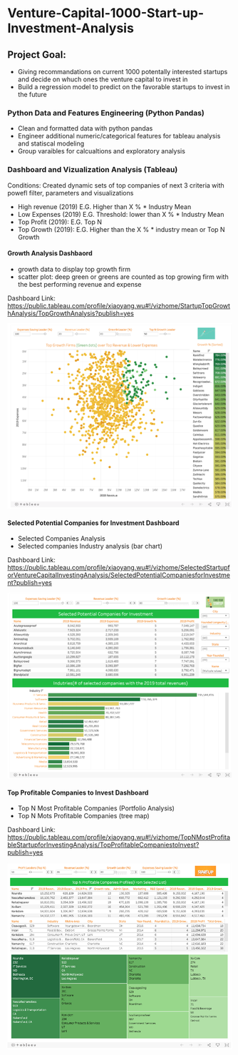 # Venture-Capital-1000-Start-up-Investment-Analysis

## Project Goal:

- Giving recommandations on current 1000 potentally interested startups and decide on whuch ones the venture capital to invest in
- Build a regression model to predict on the favorable startups to invest in the future


### Python Data and Features Engineering (Python Pandas)

- Clean and formatted data with python pandas
- Engineer additional numeric/categorical features for tableau analysis and statiscal modeling
- Group varaibles for calcualtions and exploratory analysis  

### Dashboard and Vizualization Analysis (Tableau)

Conditions: Created dynamic sets of top companies of next 3 criteria with powefl filter, parameters and visualizations
- High revenue (2019) E.G. Higher than X %  *  Industry Mean
- Low Expenses (2019) E.G. Threshold: lower than X %  * Industry Mean
- Top Profit (2019): E.G. Top N 
- Top Growth (2019): E.G. Higher than the X % * industry mean or Top N Growth

#### Growth Analysis Dashbaord

* growth data to display top growth firm
* scatter plot: deep green or greens are counted as top growing firm with the best performing revenue and expense

Dashboard Link: https://public.tableau.com/profile/xiaoyang.wu#!/vizhome/StartupTopGrowthAnalysis/TopGrowthAnalysis?publish=yes

![Dashboard1](Image/Dashboard1.png)


#### Selected Potential Companies for Investment Dashboard

* Selected Companies Analysis
* Selected companies Industry analysis (bar chart)


Dashboard Link: https://public.tableau.com/profile/xiaoyang.wu#!/vizhome/SelectedStartupforVentureCapitalInvestingAnalysis/SelectedPotentialCompaniesforInvestment?publish=yes

![Dashboard2](Image/Dashboard2.png)


#### Top Profitable Companies to Invest Dashboard

* Top N Most Profitable Companies (Portfolio Analysis)
* Top N Mots Profitable Companies (tree map)


Dashboard Link: https://public.tableau.com/profile/xiaoyang.wu#!/vizhome/TopNMostProfitableStartupforInvestingAnalysis/TopProfitableCompaniestoInvest?publish=yes

![Dashboard3](Image/Dashboard3.png)